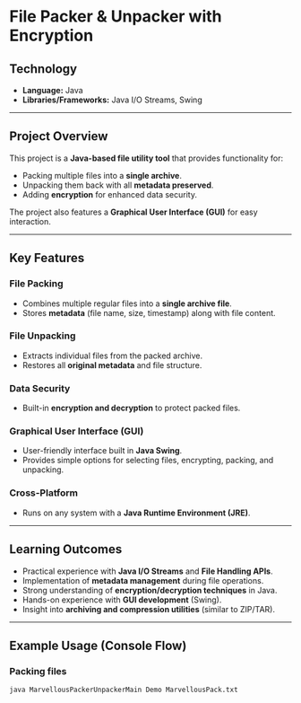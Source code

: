 #  File Packer & Unpacker with Encryption  

##  Technology  
- **Language:** Java  
- **Libraries/Frameworks:** Java I/O Streams, Swing  

---

##  Project Overview  
This project is a **Java-based file utility tool** that provides functionality for:  
- Packing multiple files into a **single archive**.  
- Unpacking them back with all **metadata preserved**.  
- Adding **encryption** for enhanced data security.  

The project also features a **Graphical User Interface (GUI)** for easy interaction.  

---

##  Key Features  

###  File Packing  
- Combines multiple regular files into a **single archive file**.  
- Stores **metadata** (file name, size, timestamp) along with file content.  

###  File Unpacking  
- Extracts individual files from the packed archive.  
- Restores all **original metadata** and file structure.  

###  Data Security  
- Built-in **encryption and decryption** to protect packed files.  

###  Graphical User Interface (GUI)  
- User-friendly interface built in **Java Swing**.  
- Provides simple options for selecting files, encrypting, packing, and unpacking.  

###  Cross-Platform  
- Runs on any system with a **Java Runtime Environment (JRE)**.  

---

##  Learning Outcomes  
- Practical experience with **Java I/O Streams** and **File Handling APIs**.  
- Implementation of **metadata management** during file operations.  
- Strong understanding of **encryption/decryption techniques** in Java.  
- Hands-on experience with **GUI development** (Swing).  
- Insight into **archiving and compression utilities** (similar to ZIP/TAR).  

---

##  Example Usage (Console Flow)  

### Packing files  
```bash
java MarvellousPackerUnpackerMain Demo MarvellousPack.txt
